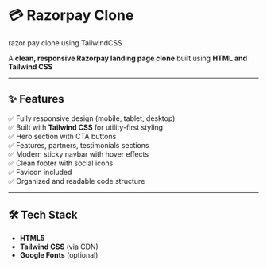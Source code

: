 
# 💳 Razorpay Clone

razor pay clone using TailwindCSS

A **clean, responsive Razorpay landing page clone** built using **HTML and Tailwind CSS**

---

## ✨ Features

✅ Fully responsive design (mobile, tablet, desktop)  
✅ Built with **Tailwind CSS** for utility-first styling  
✅ Hero section with CTA buttons  
✅ Features, partners, testimonials sections  
✅ Modern sticky navbar with hover effects  
✅ Clean footer with social icons  
✅ Favicon included  
✅ Organized and readable code structure

---

## 🛠️ Tech Stack

- **HTML5**
- **Tailwind CSS** (via CDN)
- **Google Fonts** (optional)


